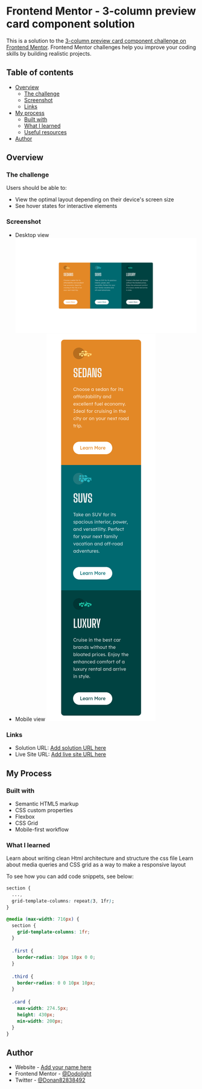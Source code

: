 # Frontend Mentor - 3-column preview card component solution

This is a solution to the [3-column preview card component challenge on Frontend Mentor](https://www.frontendmentor.io/challenges/3column-preview-card-component-pH92eAR2-). Frontend Mentor challenges help you improve your coding skills by building realistic projects.

## Table of contents

- [Overview](#overview)
  - [The challenge](#the-challenge)
  - [Screenshot](#screenshot)
  - [Links](#links)
- [My process](#my-process)
  - [Built with](#built-with)
  - [What I learned](#what-i-learned)
  - [Useful resources](#useful-resources)
- [Author](#author)

## Overview

### The challenge

Users should be able to:

- View the optimal layout depending on their device's screen size
- See hover states for interactive elements

### Screenshot

- Desktop view
  ![](./images/screenshots/desktop_view.png)
- Mobile view
  ![](./images/screenshots/mobile_view.png)

### Links

- Solution URL: [Add solution URL here](https://your-solution-url.com)
- Live Site URL: [Add live site URL here](https://your-live-site-url.com)

## My Process

### Built with

- Semantic HTML5 markup
- CSS custom properties
- Flexbox
- CSS Grid
- Mobile-first workflow

### What I learned

Learn about writing clean Html architecture and structure the css file
Learn about media queries and CSS grid as a way to make a responsive layout

To see how you can add code snippets, see below:

```css grid
section {
  ...,
  grid-template-columns: repeat(3, 1fr);
}
```

```css media queries
@media (max-width: 716px) {
  section {
    grid-template-columns: 1fr;
  }

  .first {
    border-radius: 10px 10px 0 0;
  }

  .third {
    border-radius: 0 0 10px 10px;
  }

  .card {
    max-width: 274.5px;
    height: 430px;
    min-width: 200px;
  }
}
```

<!-- ### Useful resources

- [Example resource 1](https://www.example.com) - This helped me for XYZ reason. I really liked this pattern and will use it going forward.
- [Example resource 2](https://www.example.com) - This is an amazing article which helped me finally understand XYZ. I'd recommend it to anyone still learning this concept. -->

## Author

- Website - [Add your name here](https://www.your-site.com)
- Frontend Mentor - [@Dodolight](https://www.frontendmentor.io/profile/Dodolight)
- Twitter - [@Donan82838492](https://www.twitter.com/Donan82838492)
